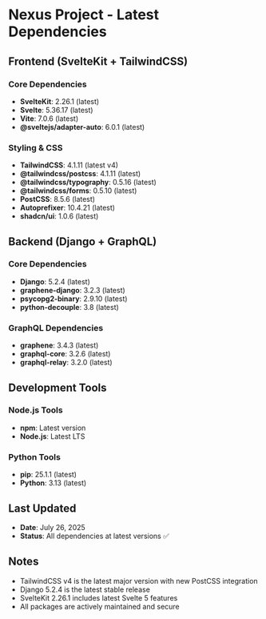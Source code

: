 # Nexus Project - Latest Dependencies

## Frontend (SvelteKit + TailwindCSS)

### Core Dependencies
- **SvelteKit**: 2.26.1 (latest)
- **Svelte**: 5.36.17 (latest)
- **Vite**: 7.0.6 (latest)
- **@sveltejs/adapter-auto**: 6.0.1 (latest)

### Styling & CSS
- **TailwindCSS**: 4.1.11 (latest v4)
- **@tailwindcss/postcss**: 4.1.11 (latest)
- **@tailwindcss/typography**: 0.5.16 (latest)
- **@tailwindcss/forms**: 0.5.10 (latest)
- **PostCSS**: 8.5.6 (latest)
- **Autoprefixer**: 10.4.21 (latest)
- **shadcn/ui**: 1.0.6 (latest)

## Backend (Django + GraphQL)

### Core Dependencies
- **Django**: 5.2.4 (latest)
- **graphene-django**: 3.2.3 (latest)
- **psycopg2-binary**: 2.9.10 (latest)
- **python-decouple**: 3.8 (latest)

### GraphQL Dependencies
- **graphene**: 3.4.3 (latest)
- **graphql-core**: 3.2.6 (latest)
- **graphql-relay**: 3.2.0 (latest)

## Development Tools

### Node.js Tools
- **npm**: Latest version
- **Node.js**: Latest LTS

### Python Tools
- **pip**: 25.1.1 (latest)
- **Python**: 3.13 (latest)

## Last Updated
- **Date**: July 26, 2025
- **Status**: All dependencies at latest versions ✅

## Notes
- TailwindCSS v4 is the latest major version with new PostCSS integration
- Django 5.2.4 is the latest stable release
- SvelteKit 2.26.1 includes latest Svelte 5 features
- All packages are actively maintained and secure 